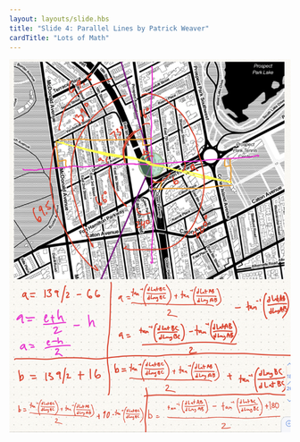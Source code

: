```yaml
---
layout: layouts/slide.hbs
title: "Slide 4: Parallel Lines by Patrick Weaver"
cardTitle: "Lots of Math"
---
```


![](notes.jpeg)